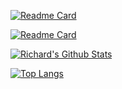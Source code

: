 [![Readme Card](https://github-readme-stats.vercel.app/api/pin/?username=gogorichie&repo=ESCleanup)](https://github.com/gogorichie/ESCleanup)

[![Readme Card](https://github-readme-stats.vercel.app/api/pin/?username=gogorichie&repo=Simple-Pi-Stats-Dashboard)](https://github.com/gogorichie/Simple-Pi-Stats-Dashboard)

[![Richard's Github Stats](https://github-readme-stats.vercel.app/api?username=gogorichie&theme=dark)](https://github.com/gogorichie)


[![Top Langs](https://github-readme-stats.vercel.app/api/top-langs/?username=gogorichie&langs_count=10&theme=dark)](https://github.com/gogorichie)
